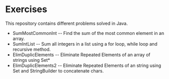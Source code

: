 # Exercises

This repository contains different problems solved in Java.
* SumMostCommonInt -- Find the sum of the most common element in an array.
* SumIntList -- Sum all integers in a list using a for loop, while loop and recursive method.
* ElimDuplicElements -- Eliminate Repeated Elements of an array of strings using Set*
* ElimDuplicElements2 -- Eliminate Repeated Elements of an string using Set and StringBuilder to concatenate chars.
